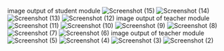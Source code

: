 image output of student module
![Screenshot (15)](https://github.com/user-attachments/assets/4dcfe40f-bffd-4e6a-905f-dc302febdb8c)
![Screenshot (14)](https://github.com/user-attachments/assets/e3c82c9f-92a2-44bb-8d2d-d64175f2791c)
![Screenshot (13)](https://github.com/user-attachments/assets/6c43176a-0f91-4a90-82de-77327e85406f)
![Screenshot (12)](https://github.com/user-attachments/assets/3137d308-5986-4e92-acf9-15fe79cd163a)
image output of teacher module
![Screenshot (11)](https://github.com/user-attachments/assets/ea8e49c8-e92e-4fd9-a316-3e7860af587a)
![Screenshot (10)](https://github.com/user-attachments/assets/e70280d0-155a-42e8-803c-8467d5824cac)
![Screenshot (9)](https://github.com/user-attachments/assets/50ff1465-660b-438a-b55c-e3fc71139b74)
![Screenshot (8)](https://github.com/user-attachments/assets/6fb9b7ee-efbf-4eab-a063-a8b3b0b7a312)
![Screenshot (7)](https://github.com/user-attachments/assets/f3efa5be-d443-4820-9b70-1a3d04dd800c)
![Screenshot (6)](https://github.com/user-attachments/assets/1827032a-c12f-413d-9814-06bc28add0a5)
image output of teacher module
![Screenshot (5)](https://github.com/user-attachments/assets/81e4d8ad-ac33-4840-b7d0-4b7f700b6cd0)
![Screenshot (4)](https://github.com/user-attachments/assets/6cafb4e9-0980-4955-bec4-7d53d9c1c1fe)
![Screenshot (3)](https://github.com/user-attachments/assets/d4029331-9494-469b-af4e-50ca67dc92ad)
![Screenshot (2)](https://github.com/user-attachments/assets/d85b8283-6ad0-4aed-bb3e-29ea41ac5cd2)
